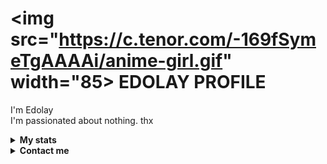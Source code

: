 # <img src="https://c.tenor.com/-169fSymeTgAAAAi/anime-girl.gif" width="85> EDOLAY PROFILE  

I'm Edolay
<br>
I'm passionated about nothing. thx
<br>

<!-- Stats -->
<details><summary><b>My stats</b></summary><br>

![](https://komarev.com/ghpvc/?username=Edolay&color=000000)  
<img alt = "GitHub Stats" src="https://github-readme-stats.vercel.app/api?username=Edolay&show_icons=true&hide=issues&icon_color=C9D1D9&hide_border=false&title_color=C9D1D9&text_color=8B948D&bg_color=0D1117&theme=dark">
[![GitHub Streak](http://github-readme-streak-stats.herokuapp.com?user=Edolay&theme=dark)](https://git.io/streak-stats)  
</details>

<!-- Contact me -->
<details><summary><b>Contact me</b></summary><br>
  
  <div align="left">
       <a href="https://github.com/Edolay" target="_blank"><img src="https://shields.io/badge/Edolay-111111.svg?&style=for-the-badge&logo=github"></a>  
       <a href="https://wa.me/6283171382342" target="_blank"><img src="https://shields.io/badge/Edolay-111111.svg?&style=for-the-badge&logo=whatsapp"></a>  
       <a href="https://youtube.com/channel/UCH_zRBazhEJ2-Y_ypcBgBtQ" target="_blank"><img src="https://shields.io/badge/Edolay-111111.svg?&style=for-the-badge&logo=youtube"></a>  
      </div>


</details>
